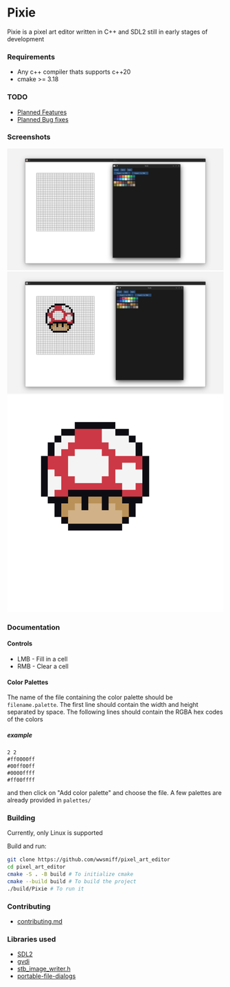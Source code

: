 # Pixie

Pixie is a pixel art editor written in C++ and SDL2 still in early stages of development

### Requirements
- Any c++ compiler thats supports c++20
- cmake >= 3.18

### TODO
- [Planned Features](planned_features.md)
- [Planned Bug fixes](planned_bugfixes.md)

### Screenshots
![](Screenshots/plain_editor.png)
![](Screenshots/super_mushroom_in_editor.png)
![](Screenshots/super_mushroom.png)

### Documentation
#### Controls
  - LMB - Fill in a cell
  - RMB - Clear a cell
#### Color Palettes
The name of the file containing the color palette should be `filename.palette`. The first line should contain the width and height separated by space. The following lines should contain the RGBA hex codes of the colors
##### example
```
2 2
#ff0000ff
#00ff00ff
#0000ffff
#ff00ffff
```
and then click on "Add color palette" and choose the file. A few palettes are already provided in `palettes/`


### Building
Currently, only Linux is supported

Build and run:
```bash
git clone https://github.com/wwsmiff/pixel_art_editor
cd pixel_art_editor
cmake -S . -B build # To initialize cmake
cmake --build build # To build the project
./build/Pixie # To run it
```

### Contributing
 - [contributing.md](contributing.md)

### Libraries used
 - [SDL2](http://libsdl.org/)
 - [gvdi](https://github.com/karnkaul/gvdi/)
 - [stb_image_writer.h](https://github.com/nothings/stb/blob/master/stb_image_write.h)
 - [portable-file-dialogs](https://github.com/samhocevar/portable-file-dialogs)

